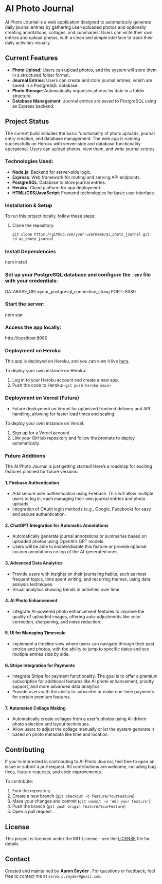 # AI Photo Journal

AI Photo Journal is a web application designed to automatically generate daily journal entries by gathering user-uploaded photos and optionally creating annotations, collages, and summaries. Users can write their own entries and upload photos, with a clean and simple interface to track their daily activities visually.

## Current Features

- **Photo Upload**: Users can upload photos, and the system will store them in a structured folder format.
- **Journal Entries**: Users can create and store journal entries, which are saved in a PostgreSQL database.
- **Photo Storage**: Automatically organizes photos by date in a folder structure.
- **Database Management**: Journal entries are saved to PostgreSQL using an Express backend.

## Project Status

The current build includes the basic functionality of photo uploads, journal entry creation, and database management. The web app is running successfully on Heroku with server-side and database functionality operational. Users can upload photos, view them, and write journal entries.

### Technologies Used:

- **Node.js**: Backend for server-side logic.
- **Express**: Web framework for routing and serving API endpoints.
- **PostgreSQL**: Database to store journal entries.
- **Heroku**: Cloud platform for app deployment.
- **HTML/CSS/JavaScript**: Frontend technologies for basic user interface.

### Installation & Setup

To run this project locally, follow these steps:

1. Clone the repository:
   ```bash
   git clone https://github.com/your-username/ai_photo_journal.git
   cd ai_photo_journal
   ```

### Install Dependencies

npm install

### Set up your PostgreSQL database and configure the `.env` file with your credentials:

DATABASE_URL=your_postgresql_connection_string
PORT=8080

### Start the server:

npm star

### Access the app locally:

http://localhost:8080

### Deployment on Heroku

This app is deployed on Heroku, and you can view it live [here]().

To deploy your own instance on Heroku:

1. Log in to your Heroku account and create a new app.
2. Push the code to Heroku:`<git push heroku main>`

### Deployment on Vercel (Future)

* Future deployment on Vercel for optimized frontend delivery and API handling, allowing for faster load times and scaling.

To deploy your own instance on Vercel:

1. Sign up for a Vercel account.
2. Link your GitHub repository and follow the prompts to deploy automatically.

### Future Additions

The AI Photo Journal is just getting started! Here’s a roadmap for exciting features planned for future versions:

#### 1. **Firebase Authentication**

* Add secure user authentication using Firebase. This will allow multiple users to log in, each managing their own journal entries and photo uploads.
* Integration of OAuth login methods (e.g., Google, Facebook) for easy and secure authentication.

#### 2. **ChatGPT Integration for Automatic Annotations**

* Automatically generate journal annotations or summaries based on uploaded photos using OpenAI’s GPT models.
* Users will be able to enable/disable this feature or provide optional custom annotations on top of the AI-generated ones.

#### 3. **Advanced Data Analytics**

* Provide users with insights on their journaling habits, such as most frequent topics, time spent writing, and recurring themes, using data analysis techniques.
* Visual analytics showing trends in activities over time.

#### 4. **AI Photo Enhancement**

* Integrate AI-powered photo enhancement features to improve the quality of uploaded images, offering auto-adjustments like color correction, sharpening, and noise reduction.

#### 5. **UI for Managing Timescale**

* Implement a timeline view where users can navigate through their past entries and photos, with the ability to jump to specific dates and see multiple entries side by side.

#### 6. **Stripe Integration for Payments**

* Integrate Stripe for payment functionality. The goal is to offer a premium subscription for additional features like AI photo enhancement, priority support, and more advanced data analytics.
* Provide users with the ability to subscribe or make one-time payments for certain premium features.

#### 7. **Automated Collage Making**

* Automatically create collages from a user's photos using AI-driven photo selection and layout techniques.
* Allow users to adjust the collage manually or let the system generate it based on photo metadata like time and location.

## Contributing

If you're interested in contributing to AI Photo Journal, feel free to open an issue or submit a pull request. All contributions are welcome, including bug fixes, feature requests, and code improvements.

To contribute:

1. Fork the repository
2. Create a new branch (`git checkout -b feature/YourFeature`)
3. Make your changes and commit (`git commit -m 'Add your feature'`)
4. Push the branch (`git push origin feature/YourFeature`)
5. Open a pull request.

## License

This project is licensed under the MIT License - see the [LICENSE](LICENSE) file for details.

## Contact

Created and maintained by  **Aaron Snyder** .
For questions or feedback, feel free to contact me at `aaron.q.snyder@gmail.com`.
